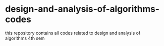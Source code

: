 # design-and-analysis-of-algorithms-codes
this repository contains all codes related to design and analysis of algorithms 4th sem
